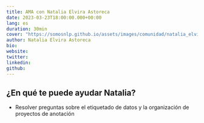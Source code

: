 ```yaml
---
title: AMA con Natalia Elvira Astoreca
date: 2023-03-23T18:00:00.000+00:00
lang: es
duration: 30min
cover: "https://somosnlp.github.io/assets/images/comunidad/natalia_elvira.jpeg"
author: Natalia Elvira Astoreca
bio: 
website: 
twitter: 
linkedin: 
github: 
---
```


<EventSummary
    description=""
    poster="https://somosnlp.github.io/assets/images/eventos/230323_ama_con_natalia_elvira.jpg"
    video=""
    name=""
    website=""
    twitter="https://twitter.com/natalakiou"
    linkedin="https://www.linkedin.com/in/neastoreca/"
    github=""
    bio="Tras terminar su doctorado en lingüística griega, Natalia descubrió Python y el NLP. Desde entonces ha trabajado como lingüista computacional y cuenta con experiencia en el diseño de tareas y guías de anotación, además de gestión de proyectos y equipos de anotación. Su obsesión por las anotaciones de calidad la llevó a descubrir Argilla, donde se ha incorporado recientemente como Product Manager."
/>

## ¿En qué te puede ayudar Natalia?

- Resolver preguntas sobre el etiquetado de datos y la organización de proyectos de anotación
